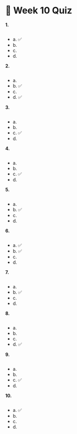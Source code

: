 # 📌 Week 10 Quiz

**1.**

<img src="https://storage.googleapis.com/swayam-node1-production.appspot.com/assets/img/noc22_cs47/w10q1.PNG" alt="">

- a.  ✅
- b.  
- c.   
- d.  

**2.**

<img src="https://storage.googleapis.com/swayam-node1-production.appspot.com/assets/img/noc22_cs47/w10q2.PNG" alt="">

- a.  
- b.  ✅ 
- c. 
- d.  ✅

**3.**

<img src="https://storage.googleapis.com/swayam-node1-production.appspot.com/assets/img/noc22_cs47/w10q3.PNG" alt="">

- a.  
- b.  
- c.  ✅
- d.  


**4.**

<img src="https://storage.googleapis.com/swayam-node1-production.appspot.com/assets/img/noc22_cs47/w10q4.PNG" alt="">

- a.  
- b.  
- c.  ✅
- d.  

**5.**

<img src="https://storage.googleapis.com/swayam-node1-production.appspot.com/assets/img/noc22_cs47/w10q5.PNG" alt="">

- a.  
- b.  ✅
- c.  
- d.  

**6.**

<img src="https://storage.googleapis.com/swayam-node1-production.appspot.com/assets/img/noc22_cs47/w10q6.PNG" alt="">

- a.  ✅
- b.  ✅
- c.  
- d.  

**7.**

<img src="https://storage.googleapis.com/swayam-node1-production.appspot.com/assets/img/noc22_cs47/w10q7.PNG" alt="">

- a.  
- b.  ✅
- c.  
- d.  

**8.**

<img src="https://storage.googleapis.com/swayam-node1-production.appspot.com/assets/img/noc22_cs47/w10q8.PNG" alt="">

- a.  
- b.  
- c.  
- d.  ✅

**9.**

<img src="https://storage.googleapis.com/swayam-node1-production.appspot.com/assets/img/noc22_cs47/w10q9.PNG" alt="">

- a.  
- b.  
- c.  ✅
- d.  

**10.**

<img src="https://storage.googleapis.com/swayam-node1-production.appspot.com/assets/img/noc22_cs47/w10q10.PNG" alt="">

- a.  ✅
- b.  
- c.  
- d.  
